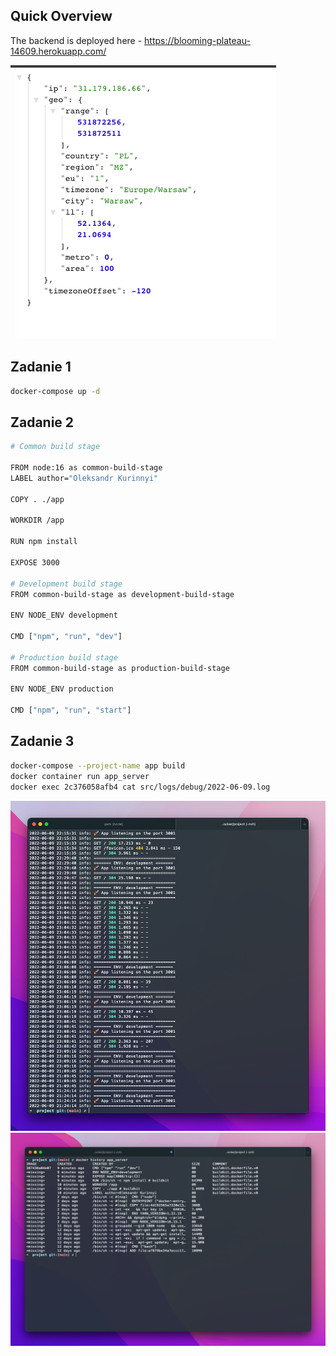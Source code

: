 ## Quick Overview

The backend is deployed here -
https://blooming-plateau-14609.herokuapp.com/

![Image 1](./img.png)

## Zadanie 1
```sh
docker-compose up -d
```

## Zadanie 2

```sh
# Common build stage

FROM node:16 as common-build-stage
LABEL author="Oleksandr Kurinnyi"

COPY . ./app

WORKDIR /app

RUN npm install

EXPOSE 3000

# Development build stage
FROM common-build-stage as development-build-stage

ENV NODE_ENV development

CMD ["npm", "run", "dev"]

# Production build stage
FROM common-build-stage as production-build-stage

ENV NODE_ENV production

CMD ["npm", "run", "start"]
```

## Zadanie 3

```sh
docker-compose --project-name app build
docker container run app_server
docker exec 2c376058afb4 cat src/logs/debug/2022-06-09.log
```

![Image 3c](./img_3.c.png)
![Image 3c](./img_3.d.png)
